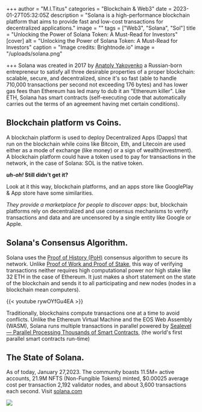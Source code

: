 +++
author = "M.I.Titus"
categories = "Blockchain & Web3"
date = 2023-01-27T05:32:05Z
description = "Solana is a high-performance blockchain platform that aims to provide fast and low-cost transactions for decentralized applications."
image = ""
tags = ["Web3", "Solana", "Sol"]
title = "Unlocking the Power of Solana Token: A Must-Read for Investors"
[cover]
alt = "Unlocking the Power of Solana Token: A Must-Read for Investors"
caption = "Image credits: Brightnode.io"
image = "/uploads/solana.png"

+++
Solana was created in 2017 by [Anatoly Yakovenko](https://www.crunchbase.com/person/anatoly-yakovenko) a Russian-born entrepreneur to satisfy all three desirable properties of a proper blockchain:  scalable, secure, and decentralized, since it's so fast (able to handle 710,000 transactions per second not exceeding 176 bytes) and has lower gas fees than Ethereum has led many to dub it an "Ethereum killer". Like ETH, Solana has smart contracts (self-executing code that automatically carries out the terms of an agreement having met certain conditions).

## Blockchain platform vs Coins.

A blockchain platform is used to deploy Decentralized Apps (Dapps) that run on the blockchain while coins like Bitcoin, Eth, and Litecoin are used either as a mode of exchange (like money) or a sign of wealth(investment). A blockchain platform could have a token used to pay for transactions in the network, in the case of Solana: SOL is the native token.

**_uh-oh!_ Still didn't get it?**

Look at it this way, blockchain platforms, and an apps store like GooglePlay & App store have some similarities.

_They provide a marketplace for people to discover apps:_ but, blockchain platforms rely on decentralized and use consensus mechanisms to verify transactions and data and are uncensored by a single entity like Google or Apple.

## Solana's Consensus Algorithm.

Solana uses the [Proof of History (PoH)](https://medium.com/solana-labs/proof-of-history-a-clock-for-blockchain-cf47a61a9274) consensus algorithm to secure its network. Unlike [Proof of Work and Proof of Stake](https://blog.bunnieabc.com/posts/the-great-etherum-merge/#proof-of-work-vs-proof-of-stake), this way of verifying transactions neither requires high computational power nor high stake like 32 ETH in the case of Ethereum. It just makes a short statement on the state of the blockchain and sends it to all participating and new nodes (nodes in a blockchain mean computers).

{{< youtube rywOYfGu4EA >}}

Traditionally, blockchains compute transactions one at a time to avoid conflicts. Unlike the Ethereum Virtual Machine and the EOS Web Assembly (WASM), Solana runs multiple transactions in parallel powered by [Sealevel — Parallel Processing Thousands of Smart Contracts](https://medium.com/solana-labs/sealevel-parallel-processing-thousands-of-smart-contracts-d814b378192), (the world's first parallel smart contracts run-time)

## The State of Solana.

As of today, January 27,2023. The community boasts 11.5M= active accounts, 21.9M NFTS (Non-Fungible Tokens) minted, $0.00025 average cost per transaction 2,192 validator nodes, and about 3,600 transactions each second. Visit [solana.com](solana.com)

![](/uploads/screenshot-from-2023-01-27-18-10-47.png)
